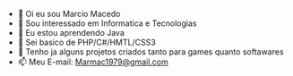 - 👋 Oi eu sou Marcio Macedo
- 👀 Sou interessado em Informatica e Tecnologias
- 🌱 Eu estou aprendendo Java
- 🌱 Sei basico de PHP/C#/HMTL/CSS3
- 🌱 Tenho ja alguns projetos criados tanto para games quanto softawares
- 📫 Meu E-mail: Marmac1979@gmail.com


<!---
MarcioMa/MarcioMa is a ✨ special ✨ repository because its `README.md` (this file) appears on your GitHub profile.
You can click the Preview link to take a look at your changes.
--->
